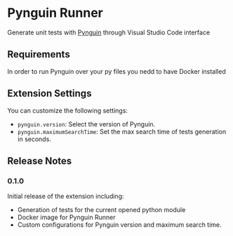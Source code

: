 # Pynguin Runner

Generate unit tests with [Pynguin](https://github.com/se2p/pynguin) through Visual Studio Code interface

## Requirements

In order to run Pynguin over your py files you nedd to have Docker installed

## Extension Settings

You can customize the following settings:

- `pynguin.version`: Select the version of Pynguin.
- `pynguin.maximumSearchTime`: Set the max search time of tests generation in seconds.

## Release Notes

### 0.1.0

Initial release of the extension including:

- Generation of tests for the current opened python module
- Docker image for Pynguin Runner
- Custom configurations for Pynguin version and maximum search time.
